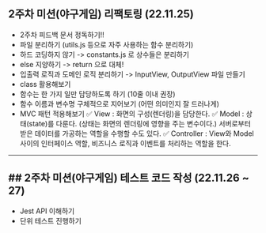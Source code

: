## 2주차 미션(야구게임) 리팩토링 (22.11.25)
* 2주차 피드백 문서 정독하기!!
* 파일 분리하기 (utils.js 등으로 자주 사용하는 함수 분리하기)
* 하드 코딩하지 않기 -> constants.js 로 상수들은 분리하기
* else 지양하기 -> return 으로 대체!
* 입출력 로직과 도메인 로직 분리하기 -> InputView, OutputView 파일 만들기
* class 활용해보기
* 함수는 한 가지 일만 담당하도록 하기 (10줄 이내 권장)
* 함수 이름과 변수명 구체적으로 지어보기 (어떤 의미인지 잘 드러나게)
* MVC 패턴 적용해보기
  ✅ View : 화면의 구성(렌더링)을 담당한다.
  ✅ Model : 상태(state)를 다룬다. (상태는 화면의 렌더링에 영향을 주는 변수이다.)   서버로부터 받은 데이터를 가공하는 역할을 수행할 수도 있다.
  ✅ Controller : View와 Model 사이의 인터페이스 역할, 비즈니스 로직과 이벤트를 처리하는 역할을 한다.

---

## ## 2주차 미션(야구게임) 테스트 코드 작성 (22.11.26 ~ 27)
* Jest API 이해하기 
* 단위 테스트 진행하기

